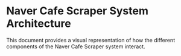 # Naver Cafe Scraper System Architecture

This document provides a visual representation of how the different components of the Naver Cafe Scraper system interact.


